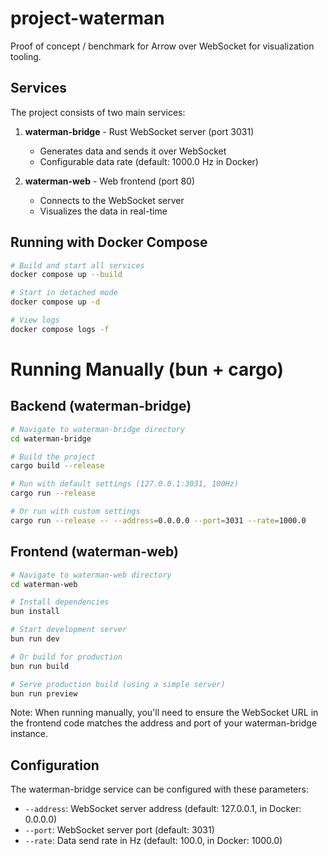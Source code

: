 # project-waterman
Proof of concept / benchmark for Arrow over WebSocket for visualization tooling.

## Services

The project consists of two main services:

1. **waterman-bridge** - Rust WebSocket server (port 3031)
   - Generates data and sends it over WebSocket
   - Configurable data rate (default: 1000.0 Hz in Docker)

2. **waterman-web** - Web frontend (port 80)
   - Connects to the WebSocket server
   - Visualizes the data in real-time

## Running with Docker Compose

```bash
# Build and start all services
docker compose up --build

# Start in detached mode
docker compose up -d

# View logs
docker compose logs -f
```

# Running Manually (bun + cargo)

## Backend (waterman-bridge)

```bash
# Navigate to waterman-bridge directory
cd waterman-bridge

# Build the project
cargo build --release

# Run with default settings (127.0.0.1:3031, 100Hz)
cargo run --release

# Or run with custom settings
cargo run --release -- --address=0.0.0.0 --port=3031 --rate=1000.0
```

## Frontend (waterman-web)

```bash
# Navigate to waterman-web directory
cd waterman-web

# Install dependencies
bun install

# Start development server
bun run dev

# Or build for production
bun run build

# Serve production build (using a simple server)
bun run preview
```

Note: When running manually, you'll need to ensure the WebSocket URL in the frontend code matches the address and port of your waterman-bridge instance.

## Configuration

The waterman-bridge service can be configured with these parameters:
- `--address`: WebSocket server address (default: 127.0.0.1, in Docker: 0.0.0.0)
- `--port`: WebSocket server port (default: 3031)
- `--rate`: Data send rate in Hz (default: 100.0, in Docker: 1000.0)
